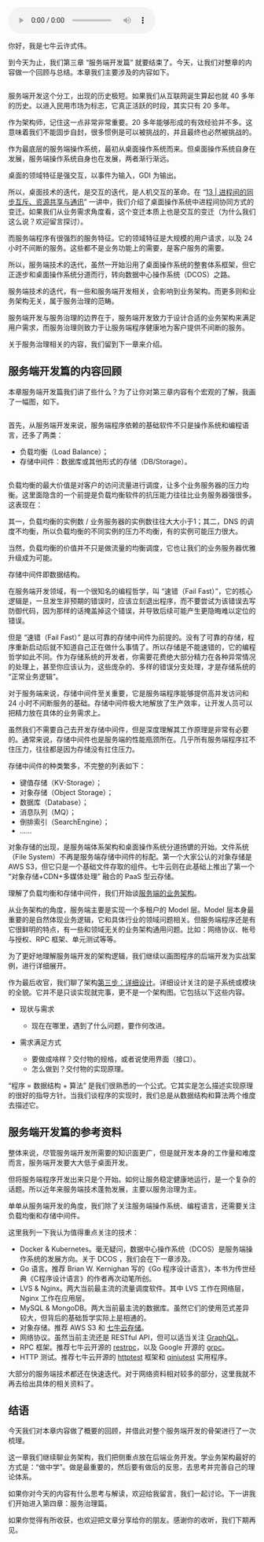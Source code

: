 <audio title="46 _ 服务端开发篇：回顾与总结" src="https://static001.geekbang.org/resource/audio/ee/ef/eebdaefa2fa73984ab37eda345fe43ef.mp3" controls="controls"></audio> 
<p>你好，我是七牛云许式伟。</p><p>到今天为止，我们第三章 “服务端开发篇” 就要结束了。今天，让我们对整章的内容做一个回顾与总结。本章我们主要涉及的内容如下。</p><p><img src="https://static001.geekbang.org/resource/image/c2/74/c27e45e3ed686e4f007b6df957ba1b74.png" alt=""></p><p>服务端开发这个分工，出现的历史极短。如果我们从互联网诞生算起也就 40 多年的历史。以进入民用市场为标志，它真正活跃的时段，其实只有 20 多年。</p><p>作为架构师，记住这一点非常非常重要。20 多年能够形成的有效经验并不多。这意味着我们不能固步自封，很多惯例是可以被挑战的，并且最终也必然被挑战的。</p><p>作为最底层的服务端操作系统，最初从桌面操作系统而来。但桌面操作系统自身在发展，服务端操作系统自身也在发展，两者渐行渐远。</p><p>桌面的领域特征是强交互，以事件为输入，GDI 为输出。</p><p>所以，桌面技术的迭代，是交互的迭代，是人机交互的革命。在 “<a href="https://time.geekbang.org/column/article/97617">13 | 进程间的同步互斥、资源共享与通讯</a>” 一讲中，我们介绍了桌面操作系统中进程间协同方式的变迁。如果我们从业务需求角度看，这个变迁本质上也是交互的变迁（为什么我们这么说？欢迎留言探讨）。</p><p>而服务端程序有很强烈的服务特征。它的领域特征是大规模的用户请求，以及 24 小时不间断的服务。这些都不是业务功能上的需要，是客户服务的需要。</p><p>所以，服务端技术的迭代，虽然一开始沿用了桌面操作系统的整套体系框架，但它正逐步和桌面操作系统分道而行，转向数据中心操作系统（DCOS）之路。</p><!-- [[[read_end]]] --><p>服务端技术的迭代，有一些和服务端开发相关，会影响到业务架构。而更多则和业务架构无关，属于服务治理的范畴。</p><p>服务端开发与服务治理的边界在于，服务端开发致力于设计合适的业务架构来满足用户需求，而服务治理则致力于让服务端程序健康地为客户提供不间断的服务。</p><p>关于服务治理相关的内容，我们留到下一章来介绍。</p><h2>服务端开发篇的内容回顾</h2><p>本章服务端开发篇我们讲了些什么？为了让你对第三章内容有个宏观的了解，我画了一幅图，如下。</p><p><img src="https://static001.geekbang.org/resource/image/0b/7c/0b39991f3d579bccdf331b001cd9247c.png" alt=""></p><p>首先，从服务端开发来说，服务端程序依赖的基础软件不只是操作系统和编程语言，还多了两类：</p><ul>
<li>负载均衡（Load Balance）；</li>
<li>存储中间件：数据库或其他形式的存储（DB/Storage）。</li>
</ul><p><img src="https://static001.geekbang.org/resource/image/d2/91/d2e0682e63b374dde55a1eef79ee5d91.png" alt=""></p><p>负载均衡的最大价值是对客户的访问流量进行调度，让多个业务服务器的压力均衡。这里面隐含的一个前提是负载均衡软件的抗压能力往往比业务服务器强很多。 这表现在：</p><p>其一，负载均衡的实例数 / 业务服务器的实例数往往大大小于1；其二，DNS 的调度不均衡，所以负载均衡的不同实例的压力不均衡，有的实例可能压力很大。</p><p>当然，负载均衡的价值并不只是做流量的均衡调度，它也让我们的业务服务器优雅升级成为可能。</p><p>存储中间件即数据结构。</p><p>在服务端开发领域，有一个很知名的编程哲学，叫 “速错（Fail Fast）”，它的核心逻辑是，一旦发生非预期的错误时，应该立刻退出程序，而不要尝试为该错误去写防御代码，因为那样的话掩盖掉这个错误，并导致后续可能产生更隐晦难以定位的错误。</p><p>但是 “速错（Fail Fast）” 是以可靠的存储中间件为前提的。没有了可靠的存储，程序重新启动后就不知道自己正在做什么事情了。所以存储是不能速错的，它的编程哲学如此不同。作为存储系统的开发者，你需要花费绝大部分精力在各种异常情况的处理上，甚至你应该认为，这些庞杂的、多样的错误分支处理，才是存储系统的 “正常业务逻辑”。</p><p>对于服务端来说，存储中间件至关重要，它是服务端程序能够提供高并发访问和 24 小时不间断服务的基础。存储中间件极大地解放了生产效率，让开发人员可以把精力放在具体的业务需求上。</p><p>虽然我们不需要自己去开发存储中间件，但是深度理解其工作原理是非常有必要的。通常来说，存储中间件也是服务端的性能瓶颈所在。几乎所有服务端程序扛不住压力，往往都是因为存储没有扛住压力。</p><p>存储中间件的种类繁多，不完整的列表如下：</p><ul>
<li>键值存储（KV-Storage）；</li>
<li>对象存储（Object Storage）；</li>
<li>数据库（Database）；</li>
<li>消息队列（MQ）；</li>
<li>倒排索引（SearchEngine）；</li>
<li>......</li>
</ul><p>对象存储的出现，是服务端体系架构和桌面操作系统分道扬镳的开始。文件系统（File System）不再是服务端存储中间件的标配。第一个大家公认的对象存储是 AWS S3，但它只是一个基础文件存取的组件。七牛云则在此基础上推出了第一个 “对象存储+CDN+多媒体处理” 融合的 PaaS 型云存储。</p><p>理解了负载均衡和存储中间件，我们开始谈<a href="https://time.geekbang.org/column/article/134384">服务端的业务架构</a>。</p><p>从业务架构的角度，服务端主要是实现一个多租户的 Model 层。Model 层本身最重要的是自然体现业务逻辑，它和具体行业的领域问题相关。但服务端程序还是有它很鲜明的特点，有一些和领域无关的业务架构通用问题。比如：网络协议、帐号与授权、RPC 框架、单元测试等等。</p><p>为了更好地理解服务端开发的架构逻辑，我们继续以画图程序的后端开发为实战案例，进行详细展开。</p><p>作为最后收官，我们聊了架构<a href="https://time.geekbang.org/column/article/142032">第三步：详细设计</a>。详细设计关注的是子系统或模块的全貌。它并不是只谈实现就完事，更不是一个架构图。它包括以下这些内容。</p><ul>
<li>
<p>现状与需求</p>
<ul>
<li>现在在哪里，遇到了什么问题，要作何改进。</li>
</ul>
</li>
<li>
<p>需求满足方式</p>
<ul>
<li>要做成啥样？交付物的规格，或者说使用界面（接口）。</li>
<li>怎么做到？交付物的实现原理。</li>
</ul>
</li>
</ul><p>“程序 = 数据结构 + 算法” 是我们很熟悉的一个公式。它其实是怎么描述实现原理的很好的指导方针。当我们谈程序的实现时，我们总是从数据结构和算法两个维度去描述它。</p><h2>服务端开发篇的参考资料</h2><p>整体来说，尽管服务端开发所需要的知识面更广，但是就开发本身的工作量和难度而言，服务端开发要大大低于桌面开发。</p><p>但将服务端程序开发出来只是个开始。如何让服务稳定健康地运行，是一个复杂的话题。所以近年来服务端技术蓬勃发展，主要以服务治理为主。</p><p>单单从服务端开发的角度，我们除了关注服务端操作系统、编程语言，还需要关注负载均衡和存储中间件。</p><p>这里我列一下我认为值得重点关注的技术：</p><ul>
<li>Docker &amp; Kubernetes。毫无疑问，数据中心操作系统（DCOS）是服务端操作系统的发展方向。关于 DCOS ，我们会在下一章涉及。</li>
<li>Go 语言。推荐 Brian W. Kernighan 写的《Go 程序设计语言》，本书为传世经典《C程序设计语言》的作者再次动笔所创。</li>
<li>LVS &amp; Nginx。两大当前最主流的流量调度软件。其中 LVS 工作在网络层，Nginx 工作在应用层。</li>
<li>MySQL &amp; MongoDB。两大当前最主流的数据库。虽然它们的使用范式差异较大，但背后的基础哲学实际上是相通的。</li>
<li>对象存储。推荐 AWS S3 和 <a href="//https://www.qiniu.com">七牛云存储</a>。</li>
<li>网络协议。虽然当前主流还是 RESTful API，但可以适当关注 <a href="https://graphql.org">GraphQL</a>。</li>
<li>RPC 框架。推荐七牛云开源的 <a href="https://github.com/qiniu/http">restrpc</a>，以及 Google 开源的 <a href="https://github.com/grpc/grpc-go">grpc</a>。</li>
<li>HTTP 测试。推荐七牛云开源的 <a href="https://github.com/qiniu/httptest">httptest</a> 框架和 <a href="https://github.com/qiniu/qiniutest">qiniutest</a> 实用程序。</li>
</ul><p>大部分的服务端技术都还在快速迭代。对于网络资料相对较多的部分，这里我就不再去给出具体的相关资料了。</p><h2>结语</h2><p>今天我们对本章内容做了概要的回顾，并借此对整个服务端开发的骨架进行了一次梳理。</p><p>这一章我们继续聊业务架构，我们把侧重点放在后端业务开发。学业务架构最好的方式是：“做中学”。做是最重要的，然后要有做后的反思，去思考并完善自己的理论体系。</p><p>如果你对今天的内容有什么思考与解读，欢迎给我留言，我们一起讨论。下一讲我们开始进入第四章：服务治理篇。</p><p>如果你觉得有所收获，也欢迎把文章分享给你的朋友。感谢你的收听，我们下期再见。</p>